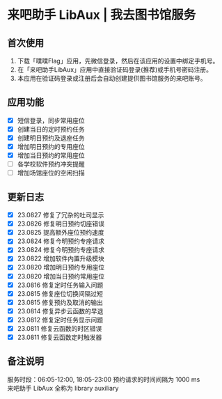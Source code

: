 # 来吧助手 LibAux | 我去图书馆服务

 
## 首次使用
1. 下载「噗噗Flag」应用，先微信登录，然后在该应用的设置中绑定手机号。
2. 在「来吧助手LibAux」应用中直接验证码登录(推荐)或手机号密码注册。   
3. 本应用在验证码登录或注册后会自动创建提供图书馆服务的来吧账号。     


## 应用功能
- [x] 短信登录，同步常用座位  
- [x] 创建当日的定时预约任务  
- [x] 创建明日预约及退座任务   
- [x] 增加明日预约的专用座位  
- [x] 增加当日预约的常用座位  
- [ ] 各学校软件预约冲突提醒  
- [ ] 增加场馆座位的空闲扫描   

## 更新日志

- [x] 23.0827 修复了冗杂的吐司显示
- [x] 23.0826 修复明日预约切座错误   
- [x] 23.0825 提高额外座位预约速度   
- [x] 23.0824 修复今明预约专座请求   
- [x] 23.0824 修复今明预约专座请求   
- [x] 23.0822 增加软件内置升级模块   
- [x] 23.0820 增加明日预约专用座位   
- [x] 23.0820 增加当日预约常用座位   
- [x] 23.0816 修复定时任务输入问题   
- [x] 23.0815 修复座位切换间隔过短   
- [x] 23.0815 修复预约及取消的输出   
- [x] 23.0814 修复异步云函数的早退  
- [x] 23.0812 修复定时任务显示问题  
- [x] 23.0811 修复云函数的时区错误  
- [x] 23.0811 修复云函数定时触发器  

## 备注说明

服务时段：06:05-12:00, 18:05-23:00
预约请求的时间间隔为 1000 ms   
来吧助手 LibAux 全称为 library auxiliary